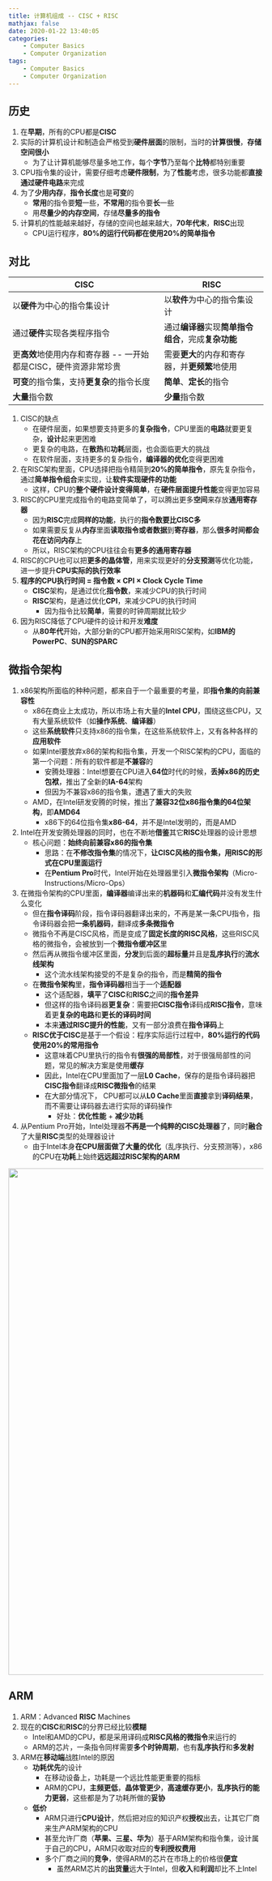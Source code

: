 ```yaml
---
title: 计算机组成 -- CISC + RISC
mathjax: false
date: 2020-01-22 13:40:05
categories:
    - Computer Basics
    - Computer Organization
tags:
    - Computer Basics
    - Computer Organization
---
```


## 历史
1. 在**早期**，所有的CPU都是**CISC**
2. 实际的计算机设计和制造会严格受到**硬件层面**的限制，当时的**计算很慢**，**存储空间很小**
   - 为了让计算机能够尽量多地工作，每个**字节**乃至每个**比特**都特别重要
3. CPU指令集的设计，需要仔细考虑**硬件限制**，为了**性能**考虑，很多功能都**直接通过硬件电路**来完成
4. 为了**少用内存**，**指令长度**也是**可变**的
   - **常用**的指令要**短**一些，**不常用**的指令要**长**一些
   - 用**尽量少的内存空间**，存储**尽量多的指令**
5. 计算机的性能越来越好，存储的空间也越来越大，**70年代末**，**RISC**出现
   - CPU运行程序，**80%的运行代码都在使用20%的简单指令**

<!-- more -->

## 对比

| CISC | RISC |
| --- | --- |
| 以**硬件**为中心的指令集设计 | 以**软件**为中心的指令集设计 |
| 通过**硬件**实现各类程序指令 | 通过**编译器**实现**简单指令组合**，完成**复杂功能** |
| 更**高效**地使用内存和寄存器 -- 一开始都是CISC，硬件资源非常珍贵 | 需要**更大**的内存和寄存器，并**更频繁**地使用 |
| **可变**的指令集，支持**更复杂**的指令长度 | **简单**、**定长**的指令 |
| **大量**指令数 | **少量**指令数 |

1. CISC的缺点
   - 在硬件层面，如果想要支持更多的**复杂指令**，CPU里面的**电路**就要更复杂，**设计**起来更困难
   - 更复杂的电路，在**散热**和**功耗**层面，也会面临更大的挑战
   - 在软件层面，支持更多的复杂指令，**编译器的优化**变得更困难
2. 在RISC架构里面，CPU选择把指令精简到**20%的简单指令**，原先复杂指令，通过**简单指令组合**来实现，让**软件实现硬件的功能**
   - 这样，CPU的**整个硬件设计变得简单**，在**硬件层面提升性能**变得更加容易
3. RISC的CPU里完成指令的电路变简单了，可以腾出更多**空间**来存放**通用寄存器**
   - 因为**RISC**完成**同样的功能**，执行的**指令数要比CISC多**
   - 如果需要反复从**内存**里面**读取指令或者数据**到**寄存器**，那么**很多时间都会花在访问内存**上
   - 所以，RISC架构的CPU往往会有**更多的通用寄存器**
4. RISC的CPU也可以把**更多的晶体管**，用来实现更好的**分支预测**等优化功能，进一步提升**CPU实际的执行效率**
5. **程序的CPU执行时间 = 指令数 × CPI × Clock Cycle Time**
   - **CISC**架构，是通过优化**指令数**，来减少CPU的执行时间
   - **RISC**架构，是通过优化**CPI**，来减少CPU的执行时间
     - 因为指令比较**简单**，需要的时钟周期就比较少
6. 因为RISC降低了CPU硬件的设计和开发**难度**
   - 从**80年代**开始，大部分新的CPU都开始采用RISC架构，如**IBM的PowerPC**、**SUN的SPARC**

## 微指令架构
1. x86架构所面临的种种问题，都来自于一个最重要的考量，即**指令集的向前兼容性**
   - x86在商业上太成功，所以市场上有大量的**Intel CPU**，围绕这些CPU，又有大量系统软件（如**操作系统**、**编译器**）
   - 这些**系统软件**只支持x86的指令集，在这些系统软件上，又有各种各样的**应用软件**
   - 如果Intel要放弃x86的架构和指令集，开发一个RISC架构的CPU，面临的第一个问题：所有的软件都是**不兼容**的
     - 安腾处理器：Intel想要在CPU进入**64位**时代的时候，**丢掉x86的历史包袱**，推出了全新的**IA-64**架构
     - 但因为不兼容x86的指令集，遭遇了重大的失败
   - AMD，在Intel研发安腾的时候，推出了**兼容32位x86指令集的64位架构**，即**AMD64**
     - x86下的64位指令集**x86-64**，并不是Intel发明的，而是AMD
2. Intel在开发安腾处理器的同时，也在不断地**借鉴**其它**RISC**处理器的设计思想
   - 核心问题：**始终向前兼容x86的指令集**
     - 思路：在**不修改指令集**的情况下，**让CISC风格的指令集，用RISC的形式在CPU里面运行**
     - 在**Pentium Pro**时代，Intel开始在处理器里引入**微指令架构**（Micro-Instructions/Micro-Ops）
3. 在微指令架构的CPU里面，**编译器**编译出来的**机器码**和**汇编代码**并没有发生什么变化
   - 但在**指令译码**阶段，指令译码器翻译出来的，不再是某一条CPU指令，指令译码器会把**一条机器码**，翻译成**多条微指令**
   - 微指令不再是CISC风格，而是变成了**固定长度的RISC风格**，这些RISC风格的微指令，会被放到一个**微指令缓冲区**里
   - 然后再从微指令缓冲区里面，**分发**到后面的**超标量**并且是**乱序执行**的**流水线架构**
     - 这个流水线架构接受的不是复杂的指令，而是**精简的指令**
   - 在**微指令架构**里，**指令译码器**相当于一个**适配器**
     - 这个适配器，**填平**了**CISC**和**RISC**之间的**指令差异**
     - 但这样的指令译码器**更复杂**：需要把**CISC指令**译码成**RISC指令**，意味着更**复杂的电路**和**更长的译码时间**
     - 本来**通过RISC提升的性能**，又有一部分浪费在**指令译码**上
   - **RISC优于CISC**是基于一个假设：程序实际运行过程中，**80%运行的代码使用20%的常用指令**
     - 这意味着CPU里执行的指令有**很强的局部性**，对于很强局部性的问题，常见的解决方案是使用**缓存**
     - 因此，Intel在CPU里面加了一层**L0 Cache**，保存的是指令译码器把**CISC指令**翻译成**RISC微指令**的结果
     - 在大部分情况下， CPU都可以从**L0 Cache**里面**直接**拿到**译码结果**，而不需要让译码器去进行实际的译码操作
       - 好处：**优化性能** + **减少功耗**
4. 从Pentium Pro开始，Intel处理器**不再是一个纯粹的CISC处理器**了，同时**融合**了大量**RISC**类型的处理器设计
   - 由于Intel本身**在CPU层面做了大量的优化**（乱序执行、分支预测等），x86的CPU在**功耗**上始终**远远超过RISC架构的ARM**

<img src="https://computer-composition-1253868755.cos.ap-guangzhou.myqcloud.com/computer-organization-%20cisc-risc-micro-ops.jpg" width=1000/>

## ARM
1. ARM：Advanced **RISC** Machines
2. 现在的**CISC**和**RISC**的分界已经比较**模糊**
   - Intel和AMD的CPU，都是采用译码成**RISC风格的微指令**来运行的
   - ARM的芯片，一条指令同样需要**多个时钟周期**，也有**乱序执行**和**多发射**
3. ARM在**移动端**战胜Intel的原因
   - **功耗优先**的设计
     - 在移动设备上，功耗是一个远比性能更重要的指标
     - ARM的CPU，**主频更低**，**晶体管更少**，**高速缓存更小**，**乱序执行的能力更弱**，这些都是为了功耗所做的**妥协**
   - **低价**
     - ARM只进行**CPU设计**，然后把对应的知识产权**授权**出去，让其它厂商来生产ARM架构的CPU
     - 甚至允许厂商（**苹果、三星、华为**）基于ARM架构和指令集，设计属于自己的CPU，ARM只收取对应的**专利授权费用**
     - 多个厂商之间的**竞争**，使得ARM的芯片在市场上的价格很**便宜**
       - 虽然ARM芯片的**出货量**远大于Intel，但**收入**和**利润**却比不上Intel